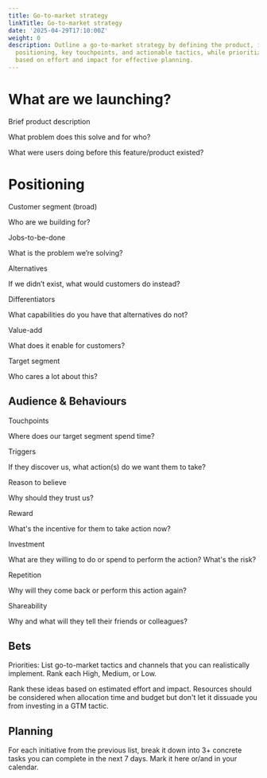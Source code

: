 ```yaml
---
title: Go-to-market strategy
linkTitle: Go-to-market strategy
date: '2025-04-29T17:10:00Z'
weight: 0
description: Outline a go-to-market strategy by defining the product, its target audience,
  positioning, key touchpoints, and actionable tactics, while prioritizing initiatives
  based on effort and impact for effective planning.
---
```



<!-- Unsupported block type: callout -->



<!-- Unsupported block type: divider -->

# What are we launching?



Brief product description



What problem does this solve and for who?



What were users doing before this feature/product existed?





<!-- Unsupported block type: divider -->

# Positioning



Customer segment (broad)

Who are we building for?



Jobs-to-be-done

What is the problem we’re solving?





Alternatives

If we didn’t exist, what would customers do instead?





Differentiators

What capabilities do you have that alternatives do not?





Value-add

What does it enable for customers?





Target segment

Who cares a lot about this?





<!-- Unsupported block type: divider -->

## Audience & Behaviours



Touchpoints

Where does our target segment spend time?



Triggers

If they discover us, what action(s) do we want them to take?



Reason to believe

Why should they trust us?



Reward

What's the incentive for them to take action now?



Investment

What are they willing to do or spend to perform the action? What's the risk?



Repetition

Why will they come back or perform this action again?



Shareability

Why and what will they tell their friends or colleagues?





<!-- Unsupported block type: divider -->

## Bets

Priorities: List go-to-market tactics and channels that you can realistically implement. Rank each High, Medium, or Low.

<!-- Unsupported block type: table -->

Rank these ideas based on estimated effort and impact. Resources should be considered when allocation time and budget but don't let it dissuade you from investing in a GTM tactic.



<!-- Unsupported block type: divider -->

## Planning

For each initiative from the previous list, break it down into 3+ concrete tasks you can complete in the next 7 days. Mark it here or/and in your calendar.



<!-- Unsupported block type: to_do -->

<!-- Unsupported block type: to_do -->

<!-- Unsupported block type: to_do -->